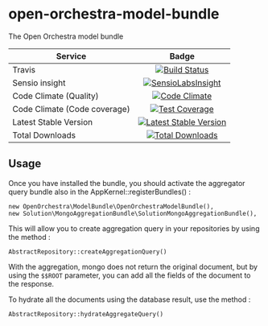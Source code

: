 open-orchestra-model-bundle
===========================

The Open Orchestra model bundle

| Service       | Badge         |
| ------------- |:-------------:|
| Travis | [![Build Status](https://travis-ci.org/open-orchestra/open-orchestra-model-bundle.svg?branch=master)](https://travis-ci.org/open-orchestra/open-orchestra-model-bundle) |
| Sensio insight | [![SensioLabsInsight](https://insight.sensiolabs.com/projects/22e9c4d6-0a06-4570-9053-38236f69cdee/big.png)](https://insight.sensiolabs.com/projects/22e9c4d6-0a06-4570-9053-38236f69cdee) |
| Code Climate (Quality) | [![Code Climate](https://codeclimate.com/github/open-orchestra/open-orchestra-model-bundle/badges/gpa.svg)](https://codeclimate.com/github/open-orchestra/open-orchestra-model-bundle) |
| Code Climate (Code coverage) | [![Test Coverage](https://codeclimate.com/github/open-orchestra/open-orchestra-model-bundle/badges/coverage.svg)](https://codeclimate.com/github/open-orchestra/open-orchestra-model-bundle/coverage) |
| Latest Stable Version | [![Latest Stable Version](https://poser.pugx.org/open-orchestra/open-orchestra-model-bundle/v/stable)](https://packagist.org/packages/open-orchestra/open-orchestra-model-bundle) |
| Total Downloads | [![Total Downloads](https://poser.pugx.org/open-orchestra/open-orchestra-model-bundle/downloads)](https://packagist.org/packages/open-orchestra/open-orchestra-model-bundle) |

Usage
-----

Once you have installed the bundle, you should activate the aggregator query bundle also in the AppKernel::registerBundles() :

    new OpenOrchestra\ModelBundle\OpenOrchestraModelBundle(),
    new Solution\MongoAggregationBundle\SolutionMongoAggregationBundle(),

This will allow you to create aggregation query in your repositories by using the method :

    AbstractRepository::createAggregationQuery()

With the aggregation, mongo does not return the original document, but by using the `$$ROOT` parameter, you can add all 
the fields of the document to the response.

To hydrate all the documents using the database result, use the method :

    AbstractRepository::hydrateAggregateQuery()
